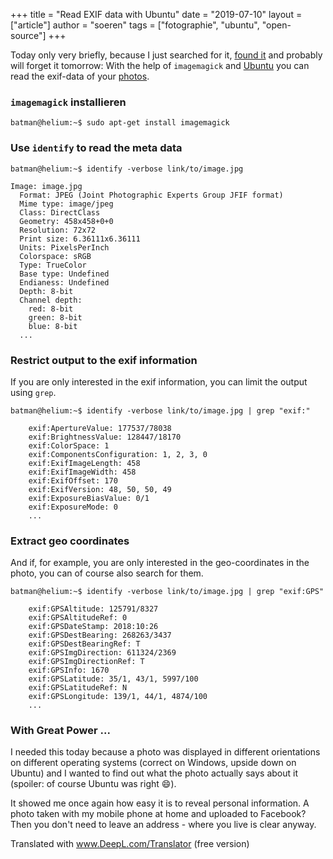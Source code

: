 +++
title = "Read EXIF data with Ubuntu"
date = "2019-07-10"
layout = ["article"]
author = "soeren"
tags = ["fotographie", "ubuntu", "open-source"]
+++

Today only very briefly, because I just searched for it, [found it](https://mikebeach.org/2011/12/17/how-to-retrieve-exif-data-from-the-command-line-in-ubuntu-linux/) and probably will forget it tomorrow: With the help of `imagemagick` and [Ubuntu](/tags/ubuntu/) you can read the exif-data of your [photos](/tags/fotographie).

### `imagemagick` installieren

```
batman@helium:~$ sudo apt-get install imagemagick
```

### Use `identify` to read the meta data

```
batman@helium:~$ identify -verbose link/to/image.jpg

Image: image.jpg
  Format: JPEG (Joint Photographic Experts Group JFIF format)
  Mime type: image/jpeg
  Class: DirectClass
  Geometry: 458x458+0+0
  Resolution: 72x72
  Print size: 6.36111x6.36111
  Units: PixelsPerInch
  Colorspace: sRGB
  Type: TrueColor
  Base type: Undefined
  Endianess: Undefined
  Depth: 8-bit
  Channel depth:
    red: 8-bit
    green: 8-bit
    blue: 8-bit
  ...
```

### Restrict output to the exif information

If you are only interested in the exif information, you can limit the output using `grep`. 

```
batman@helium:~$ identify -verbose link/to/image.jpg | grep "exif:"

    exif:ApertureValue: 177537/78038
    exif:BrightnessValue: 128447/18170
    exif:ColorSpace: 1
    exif:ComponentsConfiguration: 1, 2, 3, 0
    exif:ExifImageLength: 458
    exif:ExifImageWidth: 458
    exif:ExifOffset: 170
    exif:ExifVersion: 48, 50, 50, 49
    exif:ExposureBiasValue: 0/1
    exif:ExposureMode: 0
    ...
```

### Extract geo coordinates

And if, for example, you are only interested in the geo-coordinates in the photo, you can of course also search for them. 

```
batman@helium:~$ identify -verbose link/to/image.jpg | grep "exif:GPS"

    exif:GPSAltitude: 125791/8327
    exif:GPSAltitudeRef: 0
    exif:GPSDateStamp: 2018:10:26
    exif:GPSDestBearing: 268263/3437
    exif:GPSDestBearingRef: T
    exif:GPSImgDirection: 611324/2369
    exif:GPSImgDirectionRef: T
    exif:GPSInfo: 1670
    exif:GPSLatitude: 35/1, 43/1, 5997/100
    exif:GPSLatitudeRef: N
    exif:GPSLongitude: 139/1, 44/1, 4874/100
    ...
```

### With Great Power ...

I needed this today because a photo was displayed in different orientations on different operating systems (correct on Windows, upside down on Ubuntu) and I wanted to find out what the photo actually says about it (spoiler: <span class="spoiler">of course Ubuntu was right :smile:</span>).

It showed me once again how easy it is to reveal personal information. A photo taken with my mobile phone at home and uploaded to Facebook? Then you don't need to leave an address - where you live is clear anyway.

Translated with www.DeepL.com/Translator (free version)